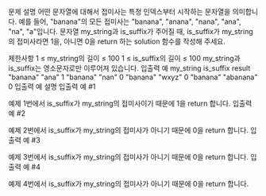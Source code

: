 문제 설명
어떤 문자열에 대해서 접미사는 특정 인덱스부터 시작하는 문자열을 의미합니다. 예를 들어, "banana"의 모든 접미사는 "banana", "anana", "nana", "ana", "na", "a"입니다.
문자열 my_string과 is_suffix가 주어질 때, is_suffix가 my_string의 접미사라면 1을, 아니면 0을 return 하는 solution 함수를 작성해 주세요.

제한사항
1 ≤ my_string의 길이 ≤ 100
1 ≤ is_suffix의 길이 ≤ 100
my_string과 is_suffix는 영소문자로만 이루어져 있습니다.
입출력 예
my_string	is_suffix	result
"banana"	"ana"	1
"banana"	"nan"	0
"banana"	"wxyz"	0
"banana"	"abanana"	0
입출력 예 설명
입출력 예 #1

예제 1번에서 is_suffix가 my_string의 접미사이기 때문에 1을 return 합니다.
입출력 예 #2

예제 2번에서 is_suffix가 my_string의 접미사가 아니기 때문에 0을 return 합니다.
입출력 예 #3

예제 3번에서 is_suffix가 my_string의 접미사가 아니기 때문에 0을 return 합니다.
입출력 예 #4

예제 4번에서 is_suffix가 my_string의 접미사가 아니기 때문에 0을 return 합니다.